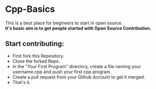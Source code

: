 # Cpp-Basics
This is a best place for begineers to start in open source.  
**It's basic aim is to get people started with Open Source Contribution.**
## Start contributing: 
 * First fork this Repository.
 * Clone the forked Repo. 
 * In the "Your First Program" directory, create a file naming your username.cpp and push your first cpp program. 
 * Create a pull request from your Github Account to get it merged. 
 * That's it.
         
